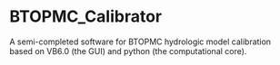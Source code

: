 # BTOPMC_Calibrator
A semi-completed software for BTOPMC hydrologic model calibration based on VB6.0 (the GUI) and python (the computational core).
